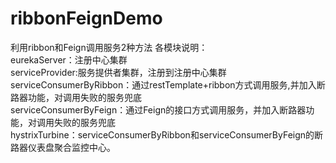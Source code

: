 # ribbonFeignDemo
利用ribbon和Feign调用服务2种方法
各模块说明：  
eurekaServer：注册中心集群  
serviceProvider:服务提供者集群，注册到注册中心集群  
serviceConsumerByRibbon：通过restTemplate+ribbon方式调用服务,并加入断路器功能，对调用失败的服务兜底  
serviceConsumerByFeign：通过Feign的接口方式调用服务，并加入断路器功能，对调用失败的服务兜底  
hystrixTurbine：serviceConsumerByRibbon和serviceConsumerByFeign的断路器仪表盘聚合监控中心。  
